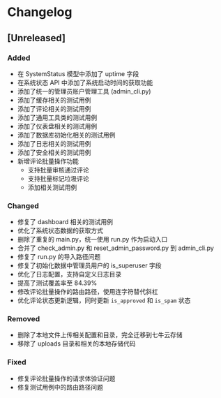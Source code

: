 # Changelog

## [Unreleased]

### Added
- 在 SystemStatus 模型中添加了 uptime 字段
- 在系统状态 API 中添加了系统启动时间的获取功能
- 添加了统一的管理员账户管理工具 (admin_cli.py)
- 添加了缓存相关的测试用例
- 添加了评论相关的测试用例
- 添加了通用工具类的测试用例
- 添加了仪表盘相关的测试用例
- 添加了数据库初始化相关的测试用例
- 添加了日志相关的测试用例
- 添加了安全相关的测试用例
- 新增评论批量操作功能
  - 支持批量审核通过评论
  - 支持批量标记垃圾评论
  - 添加相关测试用例

### Changed
- 修复了 dashboard 相关的测试用例
- 优化了系统状态数据的获取方式
- 删除了重复的 main.py，统一使用 run.py 作为启动入口
- 合并了 check_admin.py 和 reset_admin_password.py 到 admin_cli.py
- 修复了 run.py 的导入路径问题
- 修复了初始化数据中管理员用户的 is_superuser 字段
- 优化了日志配置，支持自定义日志目录
- 提高了测试覆盖率至 84.39%
- 修改评论批量操作的路由路径，使用连字符替代斜杠
- 优化评论状态更新逻辑，同时更新 `is_approved` 和 `is_spam` 状态

### Removed
- 删除了本地文件上传相关配置和目录，完全迁移到七牛云存储
- 移除了 uploads 目录和相关的本地存储代码

### Fixed
- 修复评论批量操作的请求体验证问题
- 修复测试用例中的路由路径问题